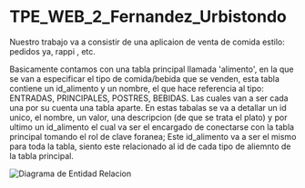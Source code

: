 # TPE_WEB_2_Fernandez_Urbistondo

 Nuestro trabajo va a consistir de una aplicaion de venta de comida estilo: pedidos ya, rappi , etc.
    
Basicamente contamos con una tabla principal llamada 'alimento',
en la que se van a especificar el tipo de comida/bebida que se venden, 
esta tabla contiene un id_alimento y un nombre, el que hace referencia al tipo: ENTRADAS, PRINCIPALES, POSTRES, BEBIDAS. 
Las cuales van a ser cada una por su cuenta una tabla aparte.
En estas tabalas se va a detallar un id unico, el nombre, un valor, una descripcion (de que se trata el plato) y por ultimo un id_alimento 
el cual va ser el encargado de conectarse con la tabla principal tomando el rol de clave foranea; 
Este id_alimento va a ser el mismo para toda la tabla, siento este relacionado al id de cada tipo de aliemnto de la tabla principal.


![Diagrama de Entidad Relacion](https://github.com/user-attachments/assets/02e84241-54d1-4084-8fa1-3602be3bdd4f)

